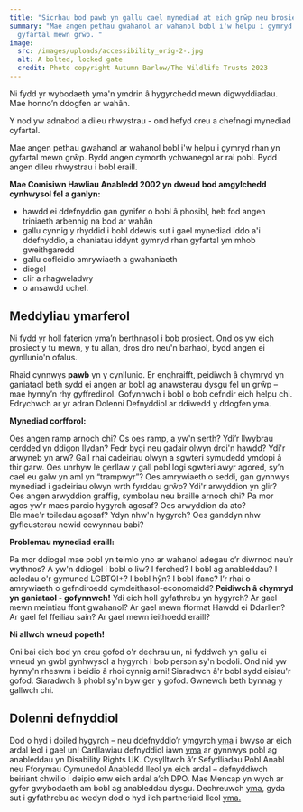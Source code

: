 ```yaml
---
title: "Sicrhau bod pawb yn gallu cael mynediad at eich grŵp neu brosiect "
summary: "Mae angen pethau gwahanol ar wahanol bobl i'w helpu i gymryd rhan yn
  gyfartal mewn grŵp. "
image:
  src: /images/uploads/accessibility_orig-2-.jpg
  alt: A bolted, locked gate
  credit: Photo copyright Autumn Barlow/The Wildlife Trusts 2023
---
```

Ni fydd yr wybodaeth yma'n ymdrin â hygyrchedd mewn digwyddiadau. Mae honno’n ddogfen ar wahân.


Y nod yw adnabod a dileu rhwystrau - ond hefyd creu a chefnogi mynediad cyfartal.



Mae angen pethau gwahanol ar wahanol bobl i'w helpu i gymryd rhan yn gyfartal mewn grŵp. Bydd angen cymorth ychwanegol ar rai pobl. Bydd angen dileu rhwystrau i bobl eraill.



**Mae Comisiwn Hawliau Anabledd 2002 yn dweud bod amgylchedd cynhwysol fel a ganlyn:**


* hawdd ei ddefnyddio gan gynifer o bobl â phosibl, heb fod angen triniaeth arbennig na bod ar wahân
* gallu cynnig y rhyddid i bobl ddewis sut i gael mynediad iddo a'i ddefnyddio, a chaniatáu iddynt gymryd rhan gyfartal ym mhob gweithgaredd
* gallu cofleidio amrywiaeth a gwahaniaeth
* diogel
* clir a rhagweladwy
* o ansawdd uchel.



## Meddyliau ymarferol 



Ni fydd yr holl faterion yma’n berthnasol i bob prosiect. Ond os yw eich prosiect y tu mewn, y tu allan, dros dro neu'n barhaol, bydd angen ei gynllunio'n ofalus.

Rhaid cynnwys **pawb** yn y cynllunio. Er enghraifft, peidiwch â chymryd yn ganiataol beth sydd ei angen ar bobl ag anawsterau dysgu fel un grŵp – mae hynny’n rhy gyffredinol. Gofynnwch i bobl o bob cefndir eich helpu chi. Edrychwch ar yr adran Dolenni Defnyddiol ar ddiwedd y ddogfen yma. 



**Mynediad corfforol:**



Oes angen ramp arnoch chi? Os oes ramp, a yw'n serth?
Ydi’r llwybrau cerdded yn ddigon llydan? Fedr bygi neu gadair olwyn droi'n hawdd?
Ydi'r arwyneb yn arw? Gall rhai cadeiriau olwyn a sgwteri symudedd ymdopi â thir garw. Oes unrhyw le gerllaw y gall pobl logi sgwteri awyr agored, sy’n cael eu galw yn aml yn “trampwyr”?
Oes amrywiaeth o seddi, gan gynnwys mynediad i gadeiriau olwyn wrth fyrddau grŵp?
Ydi'r arwyddion yn glir? Oes angen arwyddion graffig, symbolau neu braille arnoch chi?
Pa mor agos yw'r maes parcio hygyrch agosaf? Oes arwyddion da ato?       
Ble mae'r toiledau agosaf? Ydyn nhw'n hygyrch? Oes ganddyn nhw gyfleusterau newid cewynnau babi? 



**Problemau mynediad eraill:**



Pa mor ddiogel mae pobl yn teimlo yno ar wahanol adegau o’r diwrnod neu’r wythnos?
A yw'n ddiogel i bobl o liw? I ferched? I bobl ag anableddau? I aelodau o'r gymuned LGBTQI+? I bobl hŷn? I bobl ifanc? I’r rhai o amrywiaeth o gefndiroedd cymdeithasol-economaidd? **Peidiwch â chymryd yn ganiataol - gofynnwch!**
Ydi eich holl gyfathrebu yn hygyrch? Ar gael mewn meintiau ffont gwahanol? Ar gael mewn fformat Hawdd ei Ddarllen? Ar gael fel ffeiliau sain? Ar gael mewn ieithoedd eraill?



**Ni allwch wneud popeth!**



Oni bai eich bod yn creu gofod o'r dechrau un, ni fyddwch yn gallu ei wneud yn gwbl gynhwysol a hygyrch i bob person sy'n bodoli. Ond nid yw hynny'n rheswm i beidio â rhoi cynnig arni! Siaradwch â'r bobl sydd eisiau'r gofod. Siaradwch â phobl sy'n byw ger y gofod. Gwnewch beth bynnag y gallwch chi.



## Dolenni defnyddiol 



Dod o hyd i doiled hygyrch – neu ddefnyddio’r ymgyrch [yma](https://www.changing-places.org/ "Changing Places") i bwyso ar eich ardal leol i gael un! 
Canllawiau defnyddiol iawn [yma](https://www.disabilityrightsuk.org/sites/default/files/pdf/1%20%20InclusivecommunitiesLAguidance.pdf) ar gynnwys pobl ag anableddau yn Disability Rights UK. 
Cysylltwch â’r Sefydliadau Pobl Anabl neu Fforymau Cymunedol Anabledd lleol yn eich ardal – defnyddiwch beiriant chwilio i deipio enw eich ardal a’ch DPO.
Mae Mencap yn wych ar gyfer gwybodaeth am bobl ag anableddau dysgu. Dechreuwch [yma](https://www.mencap.org.uk/learning-disability-explained/communicating-people-learning-disability), gyda sut i gyfathrebu ac wedyn dod o hyd i’ch partneriaid lleol [yma.](https://www.mencap.org.uk/advice-and-support/network-partners)  
